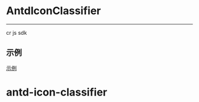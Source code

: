 # AntdIconClassifier


---

cr js sdk

## 示例


[示例](http://gitlab.alibaba-inc.com/ccofe/antd-icon-classifier/raw/master/demo/index.js)

# antd-icon-classifier
